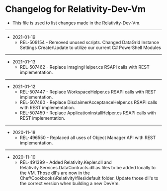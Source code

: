 # Changelog for Relativity-Dev-Vm

- This file is used to list changes made in the Relativity-Dev-Vm.

-------------------------

- 2021-01-19
	- REL-509154 - Removed unused scripts.  Changed DataGrid Instance Settings Create/Update to utilize our current C# PowerShell Modules

-------------------------

- 2021-01-13
	- REL-507462 - Replace ImagingHelper.cs RSAPI calls with REST implementation.

-------------------------

- 2021-01-12
	- REL-507447 - Replace WorkspaceHelper.cs RSAPI calls with REST implementation.
	- REL-507460 - Replace DisclaimerAcceptanceHelper.cs RSAPI calls with REST implementation.
	- REL-507459 - Replace ApplicationInstallHelper.cs RSAPI calls with REST implementation.

-------------------------

- 2020-11-18
	- REL-496550 - Replaced all uses of Object Manager API with REST implementation.

-------------------------

- 2020-11-10
	- REL-491399 - Added Relativity.Kepler.dll and Relativity.Services.DataContracts.dll as files to be added locally to the VM. Those dll's  are now in the Chef\Cookbooks\Relativity\files\default folder. Update those dll's to the correct version when building a new DevVm.